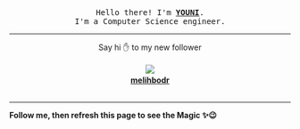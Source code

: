 <p align='center'>
    <samp>Hello there! I'm <b><a href='https://github.com/abdelyouni'>YOUNI</a></b>.<br>
        I'm a Computer Science engineer.
    </samp>
</p>
<hr>
<p align='center'>
    <span>Say hi ✋ to my new follower </span></br></br>
    <img src='https://itspot.ma/github/melihbodr_avatar.png'><b></br>
    <a href='https://github.com/melihbodr'>melihbodr</a></b></br></br>
</p>
<hr>
<b>Follow me, then refresh this page to see the Magic ✨😉</b>